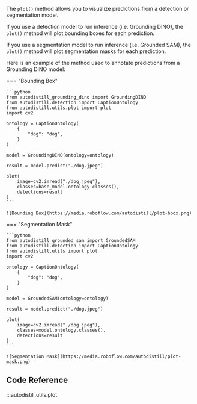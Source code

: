 The `plot()` method allows you to visualize predictions from a detection or segmentation model.

If you use a detection model to run inference (i.e. Grounding DINO), the `plot()` method will plot bounding boxes for each prediction.

If you use a segmentation model to run inference (i.e. Grounded SAM), the `plot()` method will plot segmentation masks for each prediction. 

Here is an example of the method used to annotate predictions from a Grounding DINO model:

=== "Bounding Box"

    ```python
    from autodistill_grounding_dino import GroundingDINO
    from autodistill.detection import CaptionOntology
    from autodistill.utils.plot import plot
    import cv2

    ontology = CaptionOntology(
        {
            "dog": "dog",
        }
    )

    model = GroundingDINO(ontology=ontology)

    result = model.predict("./dog.jpeg")

    plot(
        image=cv2.imread("./dog.jpeg"),
        classes=base_model.ontology.classes(),
        detections=result
    )
    ```

    ![Bounding Box](https://media.roboflow.com/autodistill/plot-bbox.png)

=== "Segmentation Mask"

    ```python
    from autodistill_grounded_sam import GroundedSAM
    from autodistill.detection import CaptionOntology
    from autodistill.utils import plot
    import cv2

    ontology = CaptionOntology(
        {
            "dog": "dog",
        }
    )

    model = GroundedSAM(ontology=ontology)

    result = model.predict("./dog.jpeg")

    plot(
        image=cv2.imread("./dog.jpeg"),
        classes=model.ontology.classes(),
        detections=result
    )
    ```

    ![Segmentation Mask](https://media.roboflow.com/autodistill/plot-mask.png)

## Code Reference

:::autodistill.utils.plot